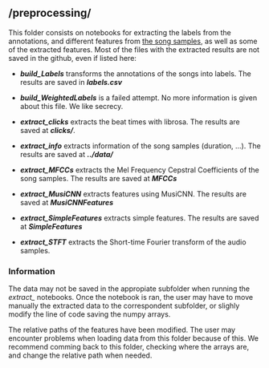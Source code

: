 ## /preprocessing/

This folder consists on notebooks for extracting the labels from the annotations, and different features from [the song samples](../data/emotifymusic/), as well as some of the extracted features. Most of the files with the extracted results are not saved in the github, even if listed here:

- ***build_Labels*** transforms the annotations of the songs into labels. The results are saved in ***labels.csv***
- ***build_WeightedLabels*** is a failed attempt. No more information is given about this file. We like secrecy.

- ***extract_clicks*** extracts the beat times with librosa. The results are saved at ***clicks/***.
- ***extract_info*** extracts information of the song samples (duration, ...). The results are saved at ***../data/***
- ***extract_MFCCs*** extracts the Mel Frequency Cepstral Coefficients of the song samples. The results are saved at ***MFCCs***
- ***extract_MusiCNN*** extracts features using MusiCNN. The results are saved at ***MusiCNNFeatures***
- ***extract_SimpleFeatures*** extracts simple features. The results are saved at ***SimpleFeatures***
- ***extract_STFT*** extracts the Short-time Fourier transform of the audio samples. 


### Information


The data may not be saved in the appropiate subfolder when running the *extract_* notebooks. Once the notebook is ran, the user may have to move manually the extracted data to the correspondent subfolder, or slighly modify the line of code saving the numpy arrays.

The relative paths of the features have been modified. The user may encounter problems when loading data from this folder because of this. We recommend comming back to this folder, checking where the arrays are, and change the relative path when needed.